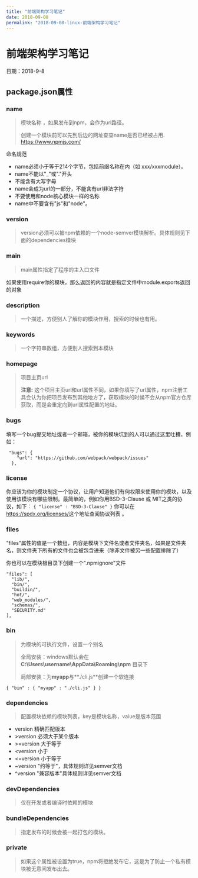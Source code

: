 ```yaml
---
title: "前端架构学习笔记"
date: 2018-09-08
permalink: "2018-09-08-linux-前端架构学习笔记"
---
```




# 前端架构学习笔记

日期：2018-9-8

## package.json属性

### name

> 模块名称 ，如果发布到npm，会作为url路径。
>
> 创建一个模块前可以先到后边的网址查查name是否已经被占用. <https://www.npmjs.com/>

命名规范

- name必须小于等于214个字节，包括前缀名称在内（如 xxx/xxxmodule）。
- name不能以"_"或"."开头
- 不能含有大写字母
- name会成为url的一部分，不能含有url非法字符
- 不要使用和node核心模块一样的名称 
- name中不要含有"js"和"node"。 



### version

> version必须可以被npm依赖的一个node-semver模块解析。具体规则见下面的dependencies模块 



### main

> main属性指定了程序的主入口文件 

如果使用require你的模块，那么返回的内容就是指定文件中module.exports返回的对象



### description

> 一个描述，方便别人了解你的模块作用，搜索的时候也有用。



### keywords

> 一个字符串数组，方便别人搜索到本模块



### homepage

> 项目主页url
>
> **注意:** 这个项目主页url和url属性不同，如果你填写了url属性，npm注册工具会认为你把项目发布到其他地方了，获取模块的时候不会从npm官方仓库获取，而是会重定向到url属性配置的地址。 



### bugs

填写一个bug提交地址或者一个邮箱，被你的模块坑到的人可以通过这里吐槽，例如：

```
 "bugs": {
    "url": "https://github.com/webpack/webpack/issues"
  },
```



### license

你应该为你的模块制定一个协议，让用户知道他们有何权限来使用你的模块，以及使用该模块有哪些限制。最简单的，例如你用BSD-3-Clause 或 MIT之类的协议，如下：
`{ "license" : "BSD-3-Clause" }`
你可以在<https://spdx.org/licenses/>这个地址查阅协议列表 。



### files

"files"属性的值是一个数组，内容是模块下文件名或者文件夹名，如果是文件夹名，则文件夹下所有的文件也会被包含进来（除非文件被另一些配置排除了） 

你也可以在模块根目录下创建一个".npmignore"文件 

```
"files": [
  "lib/",
  "bin/",
  "buildin/",
  "hot/",
  "web_modules/",
  "schemas/",
  "SECURITY.md"
],
```





### bin

> 为模块的可执行文件，设置一个别名
>
> 全局安装：windows默认会在**C:\Users\username\AppData\Roaming\npm** 目录下
>
> 局部安装：为**myapp**与**./cli.js**创建一个软连接

```
{ "bin" : { "myapp" : "./cli.js" } }
```



### dependencies

> 配置模块依赖的模块列表，key是模块名称，value是版本范围 

- version 精确匹配版本
- \>version 必须大于某个版本
- \>=version 大于等于
- <version 小于
- <=version 小于等于
- ~version "约等于"，具体规则详见semver文档
- ^version "兼容版本"具体规则详见semver文档



### devDependencies

> 仅在开发或者编译时依赖的模块



### bundleDependencies 

> 指定发布的时候会被一起打包的模块。 



### private

> 如果这个属性被设置为true，npm将拒绝发布它，这是为了防止一个私有模块被无意间发布出去。 

